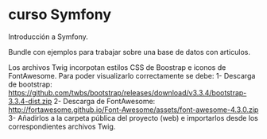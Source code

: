 # curso Symfony
Introducción a Symfony.

Bundle con ejemplos para trabajar sobre una base de datos con articulos.

Los archivos Twig incorpotan estilos CSS de Boostrap e iconos de FontAwesome. Para poder visualizarlo correctamente se debe:
    1- Descarga de bootstrap: https://github.com/twbs/bootstrap/releases/download/v3.3.4/bootstrap-3.3.4-dist.zip
    2- Descarga de FontAwesome: http://fortawesome.github.io/Font-Awesome/assets/font-awesome-4.3.0.zip
    3- Añadirlos a la carpeta pública del proyecto (web) e importarlos desde los correspondientes archivos Twig.

